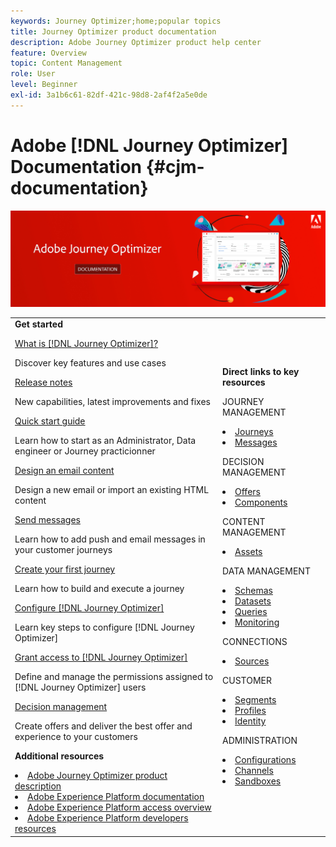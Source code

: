 ```yaml
---
keywords: Journey Optimizer;home;popular topics
title: Journey Optimizer product documentation
description: Adobe Journey Optimizer product help center
feature: Overview
topic: Content Management
role: User
level: Beginner
exl-id: 3a1b6c61-82df-421c-98d8-2af4f2a5e0de
---
```

# Adobe [!DNL Journey Optimizer] Documentation {#cjm-documentation}

![](using/assets/do-not-localize/banner-cjm.jpg) 


<table style="table-layout:fixed">
<tr>
  <td>
    <div><strong>Get started</strong>
    </div>
    <p>
    <em></em>
    <p>
    <div>
      <a href="using/get-started.md">What is [!DNL Journey Optimizer]?</a>
    </div>
    <p>Discover key features and use cases
    <p>
    <div>
      <a href="using/release-notes.md">Release notes</a>
    </div>
    <p>New capabilities, latest improvements and fixes
   <p>
    <div>
      <a href="using/quick-start.md">Quick start guide</a>
    </div>
    <p>
    Learn how to start as an Administrator, Data engineer or Journey practicionner
    <p>
    <p>
    <div>
      <a href="using/design-emails.md">Design an email content</a>
    </div>
    <p>
    Design a new email or import an existing HTML content
    <p>
    <div>
      <a href="using/building-journeys/journeys-message.md">Send messages</a>
    </div>
    <p>Learn how to add push and email messages in your customer journeys
    <p>
    <div>
    <a href="using/building-journeys/journeys-uc.md">Create your first journey</a>
    </div>
    <p>Learn how to build and execute a journey
    <p>
    <div>
    <a href="using/configuration/get-started-configuration.md">Configure [!DNL Journey Optimizer]</a>
    </div>
    <p>Learn key steps to configure [!DNL Journey Optimizer]
    <p>
    <div>
    <a href="using/administration/permissions-overview.md">Grant access to [!DNL Journey Optimizer]</a>
    </div>
    <p>Define and manage the permissions assigned to [!DNL Journey Optimizer] users
    <p>
    <div>
    <a href="using/offers/get-started/starting-offer-decisioning.md">Decision management</a>
    </div>
    <p>Create offers and deliver the best offer and experience to your customers
    <p>
    <p>
    <div><strong>Additional resources</strong>
    </div>
    <p>
    <p>
    <div>
    <li>
      <a href="https://helpx.adobe.com/legal/product-descriptions/adobe-journey-optimizer.html" target="_blank">Adobe Journey Optimizer product description</a>
    </li>
    </div>
    <div>
    <li>
      <a href="https://experienceleague.adobe.com/docs/experience-platform/landing/home.html" target="_blank">Adobe Experience Platform documentation</a>
    </li>
    </div>
      <div>
      <li>
      <a href="https://experienceleague.adobe.com/docs/experience-platform/access-control/home.html" target="_blank">Adobe Experience Platform access overview</a>
    </li>
    </div>
      <div>
      <li>
      <a href="https://www.adobe.com/experience-platform/documentation-and-developer-resources.html" target="_blank">Adobe Experience Platform developers resources</a>
    </li>
    </div>
  </td>
   <td>
   <div><strong>Direct links to key resources</strong>
    </div>
    <p>
    <em></em>
    <p>
    <p>JOURNEY MANAGEMENT</p>
    <li>
      <a href="using/building-journeys/journey-gs.md">Journeys</a>
    </li>
    <li>
      <a href="using/create-message.md">Messages</a>
    </li>
    <p>
    <p>DECISION MANAGEMENT</p>
    <li>
      <a href="using/offers/get-started/starting-offer-decisioning.md">Offers</a>
    </li>
     <li>
      <a href="using/offers/offer-library/key-steps.md">Components</a>
    </li>
    <p>
    <p>CONTENT MANAGEMENT</p>
    <li>
      <a href="using/assets-essentials.md">Assets</a>
    </li>
    <p>
    <p>DATA MANAGEMENT</p>
    <li>
      <a href="using/get-started-schemas.md">Schemas</a>
    </li>
     <li>
      <a href="using/get-started-datasets.md">Datasets</a>
    </li>
        <li>
      <a href="using/get-started-queries.md">Queries</a>
    </li>
     <li>
      <a href="https://experienceleague.adobe.com/docs/experience-platform/ingestion/quality/monitor-data-ingestion.html" target="_blank">Monitoring</a>
    </li>
    <p>
    <p>CONNECTIONS</p>
    <li>
      <a href="using/get-started-sources.md">Sources</a>
    </li>
    <p>
    <p>CUSTOMER</p>
    <li>
      <a href="using/segment/about-segments.md">Segments</a>
    </li>
     <li>
      <a href="using/get-started-profiles.md">Profiles</a>
    </li>
    <li>
      <a href="using/get-started-identity.md">Identity</a>
    </li>
    <p>
    <p>ADMINISTRATION</p>
    <li>
      <a href="using/configuration/about-data-sources-events-actions.md">Configurations</a>
    </li>
    <li>
      <a href="using/configuration/get-started-configuration.md">Channels</a>
    </li>
     <li>
      <a href="using/administration/sandboxes.md">Sandboxes</a>
    </li>
  </td>
</tr>
</table>
